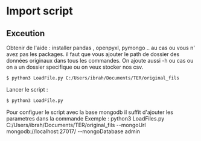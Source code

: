 # Import script

## Exceution

Obtenir de l'aide : 
installer pandas , openpyxl, pymongo .. au cas ou vous n' avez pas les packages.
il faut que vous ajouter le path de dossier des données originaux dans tous les commandes.
On ajoute aussi -h ou cas ou on a un dossier specifique ou on veux stocker nos csv.
```bash
$ python3 LoadFile.py C:/Users/ibrah/Documents/TER/original_fils
```

Lancer le script :

```bash
$ python3 LoadFile.py
```

Pour configuer le script avec la base mongodb il suffit d'ajouter les parametres dans la commande
Exemple :
python3 LoadFiles.py  C:/Users/ibrah/Documents/TER/original_fils --mongoUrl mongodb://localhost:27017/ --mongoDatabase admin
